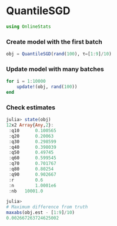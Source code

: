 
# QuantileSGD


````julia
using OnlineStats
````





### Create model with the first batch
````julia
obj = QuantileSGD(rand(100), τ=[1:9]/10)
````





### Update model with many batches
````julia
for i = 1:10000
    update!(obj, rand(100))
end
````





### Check estimates
````julia
julia> state(obj)
12x2 Array{Any,2}:
 :q10      0.100565
 :q20      0.20063 
 :q30      0.298599
 :q40      0.398039
 :q50      0.49745 
 :q60      0.599545
 :q70      0.701767
 :q80      0.80254 
 :q90      0.902667
 :r        0.6     
 :n        1.0001e6
 :nb   10001.0     

julia> 
# Maximum difference from truth
maxabs(obj.est - [1:9]/10)
0.002667263724625002

````


